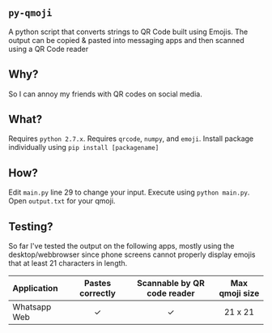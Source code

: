 ## `py-qmoji`
A python script that converts strings to QR Code built using Emojis. The output can be copied & pasted into messaging apps and then scanned using a QR Code reader

## Why? 
So I can annoy my friends with QR codes on social media.

## What?
Requires `python 2.7.x`.
Requires `qrcode`, `numpy`, and `emoji`.
Install package individually using `pip install [packagename]`

## How?
Edit `main.py` line 29 to change your input. Execute using `python main.py`. Open `output.txt` for your qmoji.

## Testing?
So far I've tested the output on the following apps, mostly using the desktop/webbrowser since phone screens cannot properly display emojis that at least 21 characters in length.

| Application  | Pastes correctly | Scannable by QR code reader | Max qmoji size |
| :--          | :---:            | :---:                       | :---:          |
| Whatsapp Web | ✓                | ✓                           | 21 x 21       |
